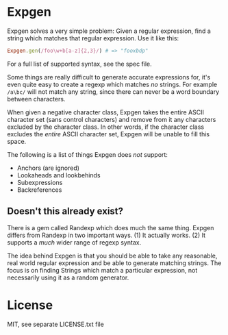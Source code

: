 # Expgen

Expgen solves a very simple problem: Given a regular expression, find a string
which matches that regular expression. Use it like this:

``` ruby
Expgen.gen(/foo\w+b[a-z]{2,3}/) # => "fooxbdp"
```

For a full list of supported syntax, see the spec file.

Some things are really difficult to generate accurate expressions for, it's
even quite easy to create a regexp which matches *no* strings. For example
`/a\bc/` will not match any string, since there can never be a word boundary
between characters.

When given a negative character class, Expgen takes the entire ASCII character
set (sans control characters) and remove from it any characters excluded by the
character class. In other words, if the character class excludes the *entire*
ASCII character set, Expgen will be unable to fill this space.

The following is a list of things Expgen does *not* support:

- Anchors (are ignored)
- Lookaheads and lookbehinds
- Subexpressions
- Backreferences

## Doesn't this already exist?

There is a gem called Randexp which does much the same thing. Expgen differs
from Randexp in two important ways. (1) It actually works. (2) It supports a
*much* wider range of regexp syntax.

The idea behind Expgen is that you should be able to take any reasonable, real
world regular expression and be able to generate matching strings. The focus is
on finding Strings which match a particular expression, not necessarily using
it as a random generator.

# License

MIT, see separate LICENSE.txt file
